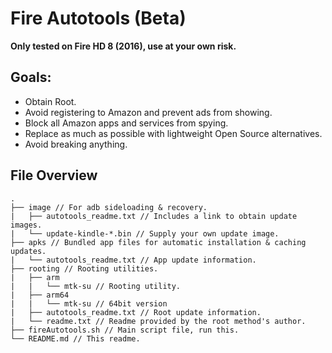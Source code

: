 # Fire Autotools (Beta)
**Only tested on Fire HD 8 (2016), use at your own risk.**

## Goals:
* Obtain Root.
* Avoid registering to Amazon and prevent ads from showing.
* Block all Amazon apps and services from spying.
* Replace as much as possible with lightweight Open Source alternatives.
* Avoid breaking anything.


## File Overview
```
.
├── image // For adb sideloading & recovery.
|   ├── autotools_readme.txt // Includes a link to obtain update images.
|   └── update-kindle-*.bin // Supply your own update image.
├── apks // Bundled app files for automatic installation & caching updates.
|   └── autotools_readme.txt // App update information.
├── rooting // Rooting utilities.
|   ├── arm 
|   |   └── mtk-su // Rooting utility.
|   ├── arm64
|   |   └── mtk-su // 64bit version
|   ├── autotools_readme.txt // Root update information.
|   └── readme.txt // Readme provided by the root method's author.
├── fireAutotools.sh // Main script file, run this.
└── README.md // This readme.
```